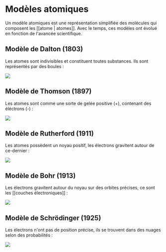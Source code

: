 # Modèles atomiques
Un modèle atomiques est une représentation simplifiée des molécules qui composent les [[atome | atomes]]. Avec le temps, ces modèles ont évolué en fonction de l'avancée scientifique.

## Modèle de Dalton (1803)
Les atomes sont indivisibles et constituent toutes substances. Ils sont représentés par des boules :

![](modèle-dalton.png)

## Modèle de Thomson (1897)
Les atomes sont comme une sorte de gelée positive (+), contenant des éléctrons (-) :

![](https://o.quizlet.com/PQ-Cnl9tN6fkMSZODJ0boQ.jpg)

## Modèle de Rutherford (1911)
Les atomes possèdent un noyau positif, les électrons gravitent autour de ce-dernier :

![](https://energie-nucleaire.net/uploads/cms/qu-est-ce-que-l-energie-nucleaire/atome/modeles-atomiques/modele-atomique-de-rutherford.webp?ezimgfmt=rs:388x388/rscb1/ng:webp/ngcb1)

## Modèle de Bohr (1913)
Les électrons gravitent autour du noyau sur des orbites précises, ce sont les [[couches électroniques]] :

![](https://cms.alloprof.qc.ca/sites/default/files/styles/1200w/public/2021-02/modele-atomique-rutherford-bohr-%28is1584-1%29.jpg?itok=0tRO6bfU)

## Modèle de Schrödinger (1925)
Les électrons n'ont pas de position précise, ils se trouvent dans des nuages selon des probabilités :

![](https://images.nagwa.com/figures/explainers/372106759297/12.svg)